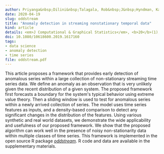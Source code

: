 ```yaml
---
author: Priyanga&nbsp;Dilini&nbsp;Talagala, Rob&nbsp;J&nbsp;Hyndman, Kate&nbsp;Smith&#8209;Miles, Sevvandi&nbsp;Kandanaarachchi and Mario&nbsp;A&nbsp;Muñoz
date: 2020-04-19
slug: oddstream
title: "Anomaly detection in streaming nonstationary temporal data"
kind: article
details: <em>J Computational & Graphical Statistics</em>, <b>20</b>(1), 13-27
doi: 10.1080/10618600.2019.1617160
tags:
- data science
- anomaly detection
- time series
file: oddstream.pdf
---
```


This article proposes a framework that provides early detection of anomalous series within a large collection of non-stationary streaming time series data. We define an anomaly as an observation that is very unlikely given the recent distribution of a given system. The proposed framework first forecasts a boundary for the system's typical behavior using extreme value theory. Then a sliding window is used to test for anomalous series within a newly arrived collection of series. The model uses time series features as inputs, and a density-based comparison to detect any significant changes in the distribution of the features. Using various synthetic and real world datasets, we demonstrate the wide applicability and usefulness of our proposed framework. We show that the proposed algorithm can work well in the presence of noisy non-stationarity data within multiple classes of time series. This framework is implemented in the open source R package [*oddstream*](https://github.com/pridiltal/oddstream). R code and data are available in the supplementary materials.
